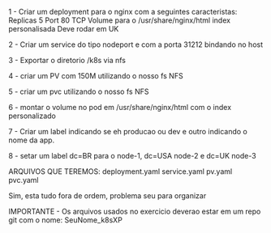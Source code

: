 1 - Criar um deployment para o nginx com a seguintes caracteristas: Replicas 5 Port 80 TCP Volume para o /usr/share/nginx/html index personalisada Deve rodar em UK

2 - Criar um service do tipo nodeport e com a porta 31212 bindando no host

3 - Exportar o diretorio /k8s via nfs

4 - criar um PV com 150M utilizando o nosso fs NFS

5 - criar um pvc utilizando o nosso fs NFS

6 - montar o volume no pod em /usr/share/nginx/html com o index personalizado

7 - Criar um label indicando se eh producao ou dev e outro indicando o nome da app.

8 - setar um label dc=BR para o node-1, dc=USA node-2 e dc=UK node-3

ARQUIVOS QUE TEREMOS: deployment.yaml service.yaml pv.yaml pvc.yaml

Sim, esta tudo fora de ordem, problema seu para organizar

IMPORTANTE - Os arquivos usados no exercicio deverao estar em um repo git com o nome: SeuNome_k8sXP
